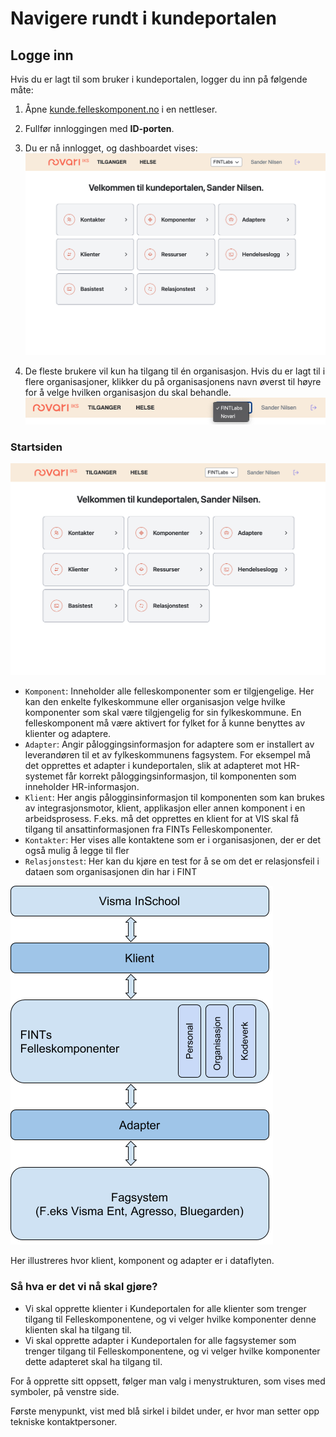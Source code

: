 # Navigere rundt i kundeportalen

## Logge inn

Hvis du er lagt til som bruker i kundeportalen, logger du inn på følgende måte:

1. Åpne [kunde.felleskomponent.no](https://kunde.felleskomponent.no) i en nettleser.

2. Fullfør innloggingen med **ID-porten**.

3. Du er nå innlogget, og dashboardet vises:
   ![Dashboard](../_media/kundeportal-navigering-1.png)

4. De fleste brukere vil kun ha tilgang til én organisasjon. Hvis du er lagt til i flere organisasjoner, klikker du på organisasjonens navn øverst til høyre for å velge hvilken organisasjon du skal behandle.
   ![Dashboard](../_media/kundeportal-navigering-2.png)

### Startsiden


![ill1](../_media/kundeportal-navigering-1.png)

* `Komponent`: Inneholder alle felleskomponenter som er tilgjengelige. Her kan den enkelte fylkeskommune eller organisasjon velge hvilke komponenter som skal være tilgjengelig for sin fylkeskommune. En felleskomponent må være aktivert for fylket for å kunne benyttes av klienter og adaptere.
* `Adapter`: Angir påloggingsinformasjon for adaptere som er installert av leverandøren til et av fylkeskommunens fagsystem. For eksempel må det opprettes et adapter i kundeportalen, slik at adapteret mot HR-systemet får korrekt påloggingsinformasjon, til komponenten som inneholder HR-informasjon.
* `Klient`: Her angis pålogginsinformasjon til komponenten som kan brukes av integrasjonsmotor, klient, applikasjon eller annen komponent i en arbeidsprosess. F.eks. må det opprettes en klient for at VIS skal få tilgang til ansattinformasjonen fra FINTs Felleskomponenter.
* `Kontakter`: Her vises alle kontaktene som er i organisasjonen, der er det også mulig å legge til fler
* `Relasjonstest`: Her kan du kjøre en test for å se om det er relasjonsfeil i dataen som organisasjonen din har i FINT

![ill2](../_media/kundeportal-2.png)

Her illustreres hvor klient, komponent og adapter er i dataflyten.

### Så hva er det vi nå skal gjøre?

* Vi skal opprette klienter i Kundeportalen for alle klienter som trenger tilgang til Felleskomponentene, og vi velger hvilke komponenter denne klienten skal ha tilgang til.
* Vi skal opprette adapter i Kundeportalen for alle fagsystemer som trenger tilgang til Felleskomponentene, og vi velger hvilke komponenter dette adapteret skal ha tilgang til.

For å opprette sitt oppsett, følger man valg i menystrukturen, som vises med symboler, på venstre side.

Første menypunkt, vist med blå sirkel i bildet under, er hvor man setter opp tekniske kontaktpersoner.



